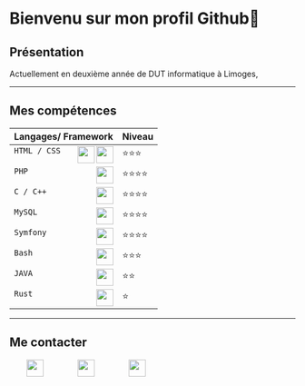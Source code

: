 # Bienvenu sur mon profil Github👋

## Présentation 
Actuellement en deuxième année de DUT informatique à Limoges,

***
## Mes compétences
|Langages/ Framework                |Niveau                       |
|-----------------------------------|-----------------------------|
|`HTML / CSS`<img align="right" height="30px" src="https://github.com/manon-deleest/Vrac/blob/master/profil/css.png"><img align="right" height="30px" src="https://zupimages.net/up/20/53/5qz3.png">              	|⭐⭐⭐          	       |
|`PHP` <img align="right" height="30px" src="https://zupimages.net/up/20/24/ldaw.png">         		|⭐⭐⭐⭐       		|
|`C / C++`  <img align="right" height="30px" src="https://zupimages.net/up/20/53/xsye.png">          		|⭐⭐⭐⭐            		|
|`MySQL` <img align="right" height="30px" src="https://github.com/manon-deleest/Vrac/blob/master/profil/mysql.png">             		|⭐⭐⭐⭐            		|
|`Symfony` <img align="right" height="30px" src="https://cdn.jsdelivr.net/npm/simple-icons@3.13.0/icons/symfony.svg">              	|⭐⭐⭐⭐            		|
|`Bash` <img align="right" height="30px" src="https://github.com/manon-deleest/Vrac/blob/master/profil/gnu-bash.png">              		|⭐⭐⭐            		|
|`JAVA` <img align="right" height="30px" src="https://github.com/manon-deleest/Vrac/blob/master/profil/java.png">            		|⭐⭐            		|
|`Rust` <img align="right" height="30px" src="https://github.com/manon-deleest/Vrac/blob/master/profil/rust.jpg">              		|⭐             		|
           

***
## Me contacter
  <div>
    <a href="https://www.linkedin.com/in/manon-deleest/"><img align="left" height="30px" src="https://github.com/manon-deleest/Vrac/blob/master/profil/linkedin.png" hspace="30"/</a>
    <a href="mailto:deleest.manon@gmail.com"><img align="left" height="30px" src="https://zupimages.net/up/20/53/yra1.png" hspace="30"/</a>
    <a href="MANON DELEEST.pdf"><img height="30px" src="https://zupimages.net/up/20/53/frqy.png" hspace="30"/</a>
  </div>






<!--
**manon-deleest/manon-deleest** is a ✨ _special_ ✨ repository because its `README.md` (this file) appears on your GitHub profile.

Here are some ideas to get you started:

- 🔭 I’m currently working on ...
- 🌱 I’m currently learning ...
- 👯 I’m looking to collaborate on ...
- 🤔 I’m looking for help with ...
- 💬 Ask me about ...
- 📫 How to reach me: ...
- 😄 Pronouns: ...
- ⚡ Fun fact: ...
-->
